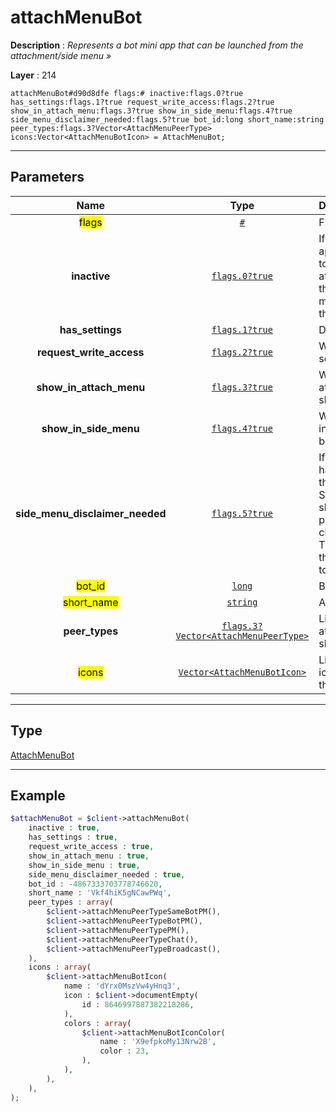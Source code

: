 # attachMenuBot

**Description** : *Represents a bot mini app that can be launched from the attachment/side menu &raquo;*

**Layer** : 214

```tl
attachMenuBot#d90d8dfe flags:# inactive:flags.0?true has_settings:flags.1?true request_write_access:flags.2?true show_in_attach_menu:flags.3?true show_in_side_menu:flags.4?true side_menu_disclaimer_needed:flags.5?true bot_id:long short_name:string peer_types:flags.3?Vector<AttachMenuPeerType> icons:Vector<AttachMenuBotIcon> = AttachMenuBot;
```

---

## Parameters

| Name | Type | Description |
| :---: | :---: | :--- |
| <mark>flags</mark> | [`#`](type/#) | Flags, see TL conditional fields |
| **inactive** | [`flags.0?true`](type/true) | If set, before launching the mini app the client should ask the user to add the mini app to the attachment/side menu, and only if the user accepts, after invoking messages.toggleBotInAttachMenu the app should be opened |
| **has_settings** | [`flags.1?true`](type/true) | Deprecated flag, can be ignored |
| **request_write_access** | [`flags.2?true`](type/true) | Whether the bot would like to send messages to the user |
| **show_in_attach_menu** | [`flags.3?true`](type/true) | Whether, when installed, an attachment menu entry should be shown for the Mini App |
| **show_in_side_menu** | [`flags.4?true`](type/true) | Whether, when installed, an entry in the main view side menu should be shown for the Mini App |
| **side_menu_disclaimer_needed** | [`flags.5?true`](type/true) | If inactive if set and the user hasn't previously accepted the third-party mini apps Terms of Service for this bot, when showing the mini app installation prompt, an additional mandatory checkbox to accept the mini apps TOS and a disclaimer indicating that this Mini App is not affiliated to Telegram should be shown |
| <mark>bot_id</mark> | [`long`](type/long) | Bot ID |
| <mark>short_name</mark> | [`string`](type/string) | Attachment menu item name |
| **peer_types** | [`flags.3?Vector<AttachMenuPeerType>`](type/AttachMenuPeerType) | List of dialog types where this attachment menu entry should be shown |
| <mark>icons</mark> | [`Vector<AttachMenuBotIcon>`](type/AttachMenuBotIcon) | List of platform-specific static icons and animations to use for the attachment menu button |

---

## Type

[AttachMenuBot](type/AttachMenuBot)

---

## Example

```php
$attachMenuBot = $client->attachMenuBot(
	inactive : true,
	has_settings : true,
	request_write_access : true,
	show_in_attach_menu : true,
	show_in_side_menu : true,
	side_menu_disclaimer_needed : true,
	bot_id : -4867333703778746620,
	short_name : 'Vkf4hiK5gNCawPWq',
	peer_types : array(
		$client->attachMenuPeerTypeSameBotPM(),
		$client->attachMenuPeerTypeBotPM(),
		$client->attachMenuPeerTypePM(),
		$client->attachMenuPeerTypeChat(),
		$client->attachMenuPeerTypeBroadcast(),
	),
	icons : array(
		$client->attachMenuBotIcon(
			name : 'dYrx0MszVw4yHnq3',
			icon : $client->documentEmpty(
				id : 8646997887382218286,
			),
			colors : array(
				$client->attachMenuBotIconColor(
					name : 'X9efpkoMy13Nrw2B',
					color : 23,
				),
			),
		),
	),
);
```